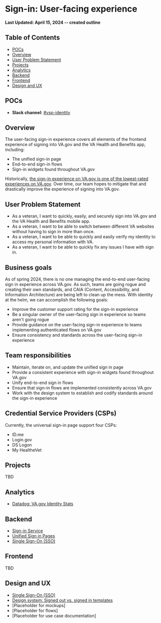 # Sign-in: User-facing experience

**Last Updated: April 15, 2024 -- created outline**
     
## Table of Contents

- [POCs](#pocs)
- [Overview](#overview)
- [User Problem Statement](#user-problem-statement)
- [Projects](#projects)
- [Analytics](#analytics)
- [Backend](#backend)
- [Frontend](#frontend)
- [Design and UX](#design-and-ux)


## POCs
- **Slack channel**: [#vsp-identity](https://dsva.slack.com/channels/vsp-identity)

## Overview

The user-facing sign-in experience covers all elements of the frontend experience of signing into VA.gov and the VA Health and Benefits app, including:

- The unified sign-in page 
- End-to-end sign-in flows
- Sign-in widgets found throughout VA.gov

Historically, [the sign-in experience on VA.gov is one of the lowest-rated experiences on VA.gov](https://va-gov.domo.com/page/1030131175?userId=66061986). Over time, our team hopes to mitigate that and drastically improve the experience of signing into VA.gov.

## User Problem Statement

- As a veteran, I want to quickly, easily, and securely sign into VA.gov and the VA Health and Benefits mobile app.
- As a veteran, I want to be able to switch between different VA websites without having to sign in more than once.
- As a veteran, I want to be able to quickly and easily verify my identity to access my personal information with VA.
- As a veteran, I want to be able to quickly fix any issues I have with sign in.

## Business goals

As of spring 2024, there is no one managing the end-to-end user-facing sign in experience across VA.gov. As such, teams are going rogue and creating their own standards, and CAIA (Content, Accessibility, and Information Architecture) are being left to clean up the mess. With identity at the helm, we can accomplish the following goals:

- Improve the customer support rating for the sign-in experience
- Be a singular owner of the user-facing sign in experience so teams aren't going rogue
- Provide guidance on the user-facing sign-in experience to teams implementing authenticated flows on VA.gov
- Ensure consistency and standards across the user-facing sign-in experience

## Team responsibilities

- Maintain, iterate on, and update the unified sign in page
- Provide a consistent experience with sign-in widgets found throughout VA.gov
- Unify end-to-end sign in flows
- Ensure that sign-in flows are implemented consistently across VA.gov
- Work with the design system to establish and codify standards around the sign-in experience
  
## Credential Service Providers (CSPs)

Currently, the universal sign-in page support four CSPs:

- ID.me
- Login.gov
- DS Logon
- My HealtheVet

## Projects

TBD

## Analytics

- [Datadog: VA.gov Identity Stats](https://vagov.ddog-gov.com/dashboard/e3q-6kp-9r4/vagov-identity-stats-public?fromUser=false&refresh_mode=sliding&view=spans&from_ts=1710600713657&to_ts=1713192713657&live=true)

## Backend

- [Sign-in Service](https://github.com/department-of-veterans-affairs/va.gov-team/tree/master/products/identity/Products/Sign-In%20Service)
- [Unified Sign in Pages](https://github.com/department-of-veterans-affairs/va.gov-team/tree/master/products/identity/Products/Unified%20Sign%20In%20Pages)
- [Single Sign-On (SSO)](https://github.com/department-of-veterans-affairs/va.gov-team/tree/master/products/identity/Products/sso/)

## Frontend

TBD

## Design and UX

- [Single Sign-On (SSO)](https://github.com/department-of-veterans-affairs/va.gov-team/tree/master/products/identity/Products/sso/)
- [Design system: Signed out vs. signed in templates](https://design.va.gov/templates/signed-out-vs-signed-in)
- [Placeholder for mockups]
- [Placeholder for flows]
- [Placeholder for use case documentation]
